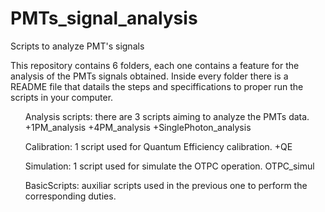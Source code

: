 # PMTs_signal_analysis

<p>Scripts to analyze PMT's signals</p>

<p>This repository contains 6 folders, each one contains a feature for the analysis of the PMTs signals obtained. Inside every folder there is a README file that datails the steps and speciffications to proper run the scripts in your computer.</p>

<p>
  <ul>Analysis scripts: there are 3 scripts aiming to analyze the PMTs data.
    <il>+1PM_analysis</il>
    <il>+4PM_analysis</il>
    <il>+SinglePhoton_analysis</il>
  </ul>
</p>

<p>
  <ul>Calibration: 1 script used for Quantum Efficiency calibration.
    <il>+QE</il>
  </ul>
</p>

<p>
  <ul>Simulation: 1 script used for simulate the OTPC operation.
    <il>OTPC_simul</il>
  </ul>
</p>

<p>
  <ul>BasicScripts: auxiliar scripts used in the previous one to perform the corresponding duties.</ul>
</p>
